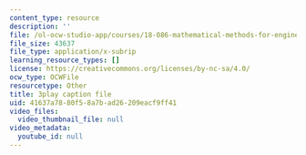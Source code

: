 ```yaml
---
content_type: resource
description: ''
file: /ol-ocw-studio-app/courses/18-086-mathematical-methods-for-engineers-ii-spring-2006/41637a7880f58a7bad26209eacf9ff41_sleOqiMUTXE.srt
file_size: 43637
file_type: application/x-subrip
learning_resource_types: []
license: https://creativecommons.org/licenses/by-nc-sa/4.0/
ocw_type: OCWFile
resourcetype: Other
title: 3play caption file
uid: 41637a78-80f5-8a7b-ad26-209eacf9ff41
video_files:
  video_thumbnail_file: null
video_metadata:
  youtube_id: null
---
```

